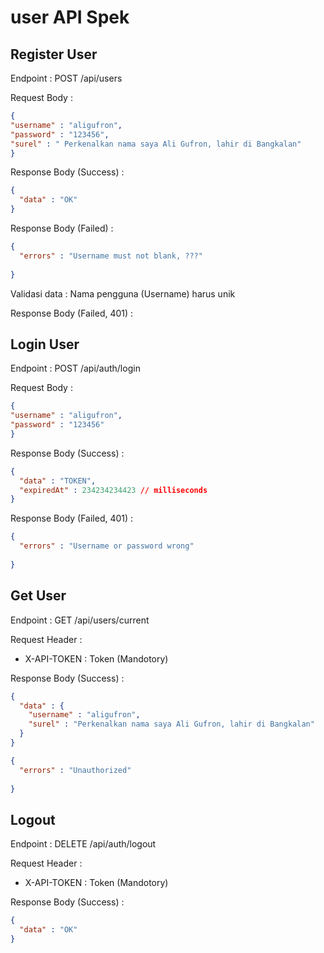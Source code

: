 # user API Spek

## Register User

Endpoint : POST /api/users

Request Body :

```json
{
"username" : "aligufron",
"password" : "123456",
"surel" : " Perkenalkan nama saya Ali Gufron, lahir di Bangkalan"
}
```
Response Body (Success) :

```json
{
  "data" : "OK"
}
```

Response Body (Failed) :

```json
{
  "errors" : "Username must not blank, ???"
  
}
```
Validasi data :
Nama pengguna (Username) harus unik



Response Body (Failed, 401) :

## Login User

Endpoint : POST /api/auth/login

Request Body :

```json
{
"username" : "aligufron",
"password" : "123456"
}
```
Response Body (Success) :

```json
{
  "data" : "TOKEN",
  "expiredAt" : 234234234423 // milliseconds
}
```

Response Body (Failed, 401) :

```json
{
  "errors" : "Username or password wrong"
  
}
```
## Get User
Endpoint : GET /api/users/current

Request Header :

- X-API-TOKEN : Token (Mandotory)

Response Body (Success) :

```json
{
  "data" : {
    "username" : "aligufron",
    "surel" : "Perkenalkan nama saya Ali Gufron, lahir di Bangkalan"
  }
}
```



```json
{
  "errors" : "Unauthorized"
  
}
```
## Logout

Endpoint : DELETE /api/auth/logout

Request Header :

- X-API-TOKEN : Token (Mandotory)

Response Body (Success) :

```json
{
  "data" : "OK"
}
```